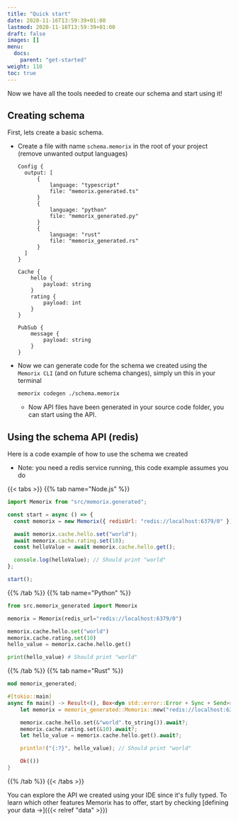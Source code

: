 ```yaml
---
title: "Quick start"
date: 2020-11-16T13:59:39+01:00
lastmod: 2020-11-16T13:59:39+01:00
draft: false
images: []
menu:
  docs:
    parent: "get-started"
weight: 110
toc: true
---
```


Now we have all the tools needed to create our schema and start using it!

## Creating schema

First, lets create a basic schema.

- Create a file with name `schema.memorix` in the root of your project (remove unwanted output languages)
  ```
  Config {
    output: [
        {
            language: "typescript"
            file: "memorix.generated.ts"
        }
        {
            language: "python"
            file: "memorix_generated.py"
        }
        {
            language: "rust"
            file: "memorix_generated.rs"
        }
    ]
  }

  Cache {
      hello {
          payload: string
      }
      rating {
          payload: int
      }
  }

  PubSub {
      message {
          payload: string
      }
  }
  ```
- Now we can generate code for the schema we created using the `Memorix CLI` (and on future schema changes), simply un this in your terminal

  ```bash
  memorix codegen ./schema.memorix
  ```

  - Now API files have been generated in your source code folder, you can start using the API.

## Using the schema API (redis)

Here is a code example of how to use the schema we created

- Note: you need a redis service running, this code example assumes you do

{{< tabs >}}
{{% tab name="Node.js" %}}

```js
import Memorix from "src/memorix.generated";

const start = async () => {
  const memorix = new Memorix({ redisUrl: "redis://localhost:6379/0" });

  await memorix.cache.hello.set("world");
  await memorix.cache.rating.set(10);
  const helloValue = await memorix.cache.hello.get();

  console.log(helloValue); // Should print "world"
};

start();
```

{{% /tab %}}
{{% tab name="Python" %}}

```python
from src.memorix_generated import Memorix

memorix = Memorix(redis_url="redis://localhost:6379/0")

memorix.cache.hello.set("world")
memorix.cache.rating.set(10)
hello_value = memorix.cache.hello.get()

print(hello_value) # Should print "world"
```

{{% /tab %}}
{{% tab name="Rust" %}}

```rust
mod memorix_generated;

#[tokio::main]
async fn main() -> Result<(), Box<dyn std::error::Error + Sync + Send>> {
    let memorix = memorix_generated::Memorix::new("redis://localhost:6379/0").await?;

    memorix.cache.hello.set(&"world".to_string()).await?;
    memorix.cache.rating.set(&10).await?;
    let hello_value = memorix.cache.hello.get().await?;

    println!("{:?}", hello_value); // Should print "world"

    Ok(())
}
```

{{% /tab %}}
{{< /tabs >}}

You can explore the API we created using your IDE since it's fully typed.
To learn which other features Memorix has to offer, start by checking [defining your data →]({{< relref "data" >}})
